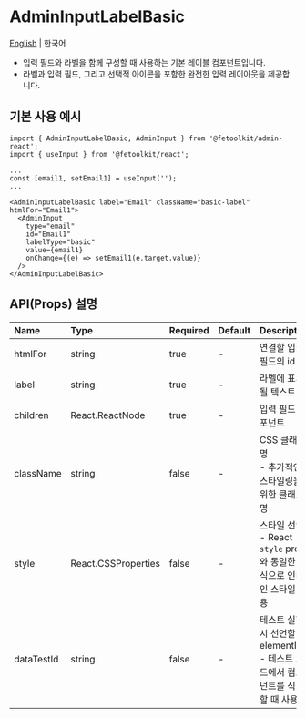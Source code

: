 # AdminInputLabelBasic

[English](../en/component_inputlabel_basic.md) | 한국어

- 입력 필드와 라벨을 함께 구성할 때 사용하는 기본 레이블 컴포넌트입니다.
- 라벨과 입력 필드, 그리고 선택적 아이콘을 포함한 완전한 입력 레이아웃을 제공합니다.

## 기본 사용 예시

```tsx
import { AdminInputLabelBasic, AdminInput } from '@fetoolkit/admin-react';
import { useInput } from '@fetoolkit/react';

...
const [email1, setEmail1] = useInput('');
...

<AdminInputLabelBasic label="Email" className="basic-label" htmlFor="Email1">
  <AdminInput
    type="email"
    id="Email1"
    labelType="basic"
    value={email1}
    onChange={(e) => setEmail1(e.target.value)}
  />
</AdminInputLabelBasic>
```

## API(Props) 설명

| Name       | Type                | Required | Default | Description                                                                      |
| :--------- | :------------------ | :------- | :------ | :------------------------------------------------------------------------------- |
| htmlFor    | string              | true     | -       | 연결할 입력 필드의 id 값                                                         |
| label      | string              | true     | -       | 라벨에 표시될 텍스트                                                             |
| children   | React.ReactNode     | true     | -       | 입력 필드 컴포넌트                                                               |
| className  | string              | false    | -       | CSS 클래스명 <br> - 추가적인 스타일링을 위한 클래스명                            |
| style      | React.CSSProperties | false    | -       | 스타일 선언 <br> - React `style` props와 동일한 방식으로 인라인 스타일 적용      |
| dataTestId | string              | false    | -       | 테스트 실행 시 선언할 elementId <br> - 테스트 코드에서 컴포넌트를 식별할 때 사용 |
